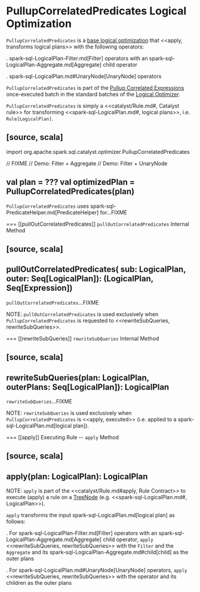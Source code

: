 # PullupCorrelatedPredicates Logical Optimization

`PullupCorrelatedPredicates` is a [base logical optimization](../catalyst/Optimizer.md#batches) that <<apply, transforms logical plans>> with the following operators:

. spark-sql-LogicalPlan-Filter.md[Filter] operators with an spark-sql-LogicalPlan-Aggregate.md[Aggregate] child operator

. spark-sql-LogicalPlan.md#UnaryNode[UnaryNode] operators

`PullupCorrelatedPredicates` is part of the [Pullup Correlated Expressions](../catalyst/Optimizer.md#Pullup-Correlated-Expressions) once-executed batch in the standard batches of the [Logical Optimizer](../catalyst/Optimizer.md).

`PullupCorrelatedPredicates` is simply a <<catalyst/Rule.md#, Catalyst rule>> for transforming <<spark-sql-LogicalPlan.md#, logical plans>>, i.e. `Rule[LogicalPlan]`.

[source, scala]
----
import org.apache.spark.sql.catalyst.optimizer.PullupCorrelatedPredicates

// FIXME
// Demo: Filter + Aggregate
// Demo: Filter + UnaryNode

val plan = ???
val optimizedPlan = PullupCorrelatedPredicates(plan)
----

`PullupCorrelatedPredicates` uses spark-sql-PredicateHelper.md[PredicateHelper] for...FIXME

=== [[pullOutCorrelatedPredicates]] `pullOutCorrelatedPredicates` Internal Method

[source, scala]
----
pullOutCorrelatedPredicates(
  sub: LogicalPlan,
  outer: Seq[LogicalPlan]): (LogicalPlan, Seq[Expression])
----

`pullOutCorrelatedPredicates`...FIXME

NOTE: `pullOutCorrelatedPredicates` is used exclusively when `PullupCorrelatedPredicates` is requested to <<rewriteSubQueries, rewriteSubQueries>>.

=== [[rewriteSubQueries]] `rewriteSubQueries` Internal Method

[source, scala]
----
rewriteSubQueries(plan: LogicalPlan, outerPlans: Seq[LogicalPlan]): LogicalPlan
----

`rewriteSubQueries`...FIXME

NOTE: `rewriteSubQueries` is used exclusively when `PullupCorrelatedPredicates` is <<apply, executed>> (i.e. applied to a spark-sql-LogicalPlan.md[logical plan]).

=== [[apply]] Executing Rule -- `apply` Method

[source, scala]
----
apply(plan: LogicalPlan): LogicalPlan
----

NOTE: `apply` is part of the <<catalyst/Rule.md#apply, Rule Contract>> to execute (apply) a rule on a [TreeNode](../catalyst/TreeNode.md) (e.g. <<spark-sql-LogicalPlan.md#, LogicalPlan>>).

`apply` transforms the input spark-sql-LogicalPlan.md[logical plan] as follows:

. For spark-sql-LogicalPlan-Filter.md[Filter] operators with an spark-sql-LogicalPlan-Aggregate.md[Aggregate] child operator, `apply` <<rewriteSubQueries, rewriteSubQueries>> with the `Filter` and the `Aggregate` and its spark-sql-LogicalPlan-Aggregate.md#child[child] as the outer plans

. For spark-sql-LogicalPlan.md#UnaryNode[UnaryNode] operators, `apply` <<rewriteSubQueries, rewriteSubQueries>> with the operator and its children as the outer plans
